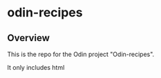 # odin-recipes

## Overview

This is the repo for the Odin project "Odin-recipes".

It only includes html


